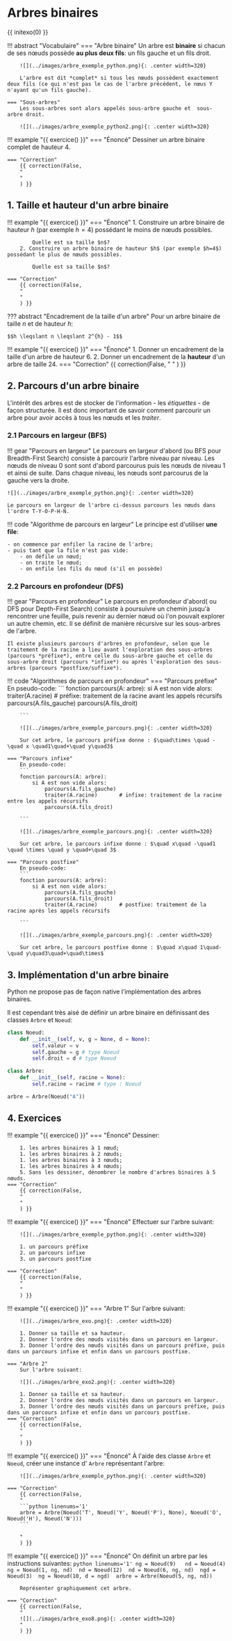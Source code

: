 # Arbres binaires

{{ initexo(0) }}

!!! abstract "Vocabulaire"
    === "Arbre binaire"
        Un arbre est **binaire** si chacun de ses nœuds possède **au plus deux fils**: un fils gauche et un fils droit.

        ![](../images/arbre_exemple_python.png){: .center width=320} 

        L'arbre est dit *complet* si tous les nœuds possèdent exactement deux fils (ce qui n'est pas le cas de l'arbre précédent, le nœus Y n'ayant qu'un fils gauche).

    === "Sous-arbres" 
        Les sous-arbres sont alors appelés sous-arbre gauche et  sous-arbre droit.

        ![](../images/arbre_exemple_python2.png){: .center width=320}

!!! example "{{ exercice() }}"
    === "Énoncé" 
        Dessiner un arbre binaire complet de hauteur 4.

    === "Correction" 
        {{ correction(False, 
        "
        "
        ) }}
## 1. Taille et hauteur d'un arbre binaire

!!! example "{{ exercice() }}"
    === "Énoncé" 
        1. Construire un arbre binaire de hauteur $h$ (par exemple $h=4$) possédant le moins de nœuds possibles.

            Quelle est sa taille $n$?
        2. Construire un arbre binaire de hauteur $h$ (par exemple $h=4$) possédant le plus de nœuds possibles.
        
            Quelle est sa taille $n$?

    === "Correction" 
        {{ correction(False, 
        "
        "
        ) }}


??? abstract "Encadrement de la taille d'un arbre"
    Pour un arbre binaire de taille $n$ et de hauteur $h$:
    
    $$h \leqslant n \leqslant 2^{h} - 1$$

!!! example "{{ exercice() }}"
    === "Énoncé" 
        1. Donner un encadrement de la taille d'un arbre de hauteur 6.
        2. Donner un encadrement de la **hauteur** d'un arbre de taille 24.
    === "Correction" 
        {{ correction(False, 
        "
        "
        ) }}

## 2. Parcours d'un arbre binaire

L'intérêt des arbres est de stocker de l'information - les *étiquettes* - de façon structurée. Il est donc important de savoir comment parcourir un arbre pour avoir accès à tous les nœuds et les *traiter*.


### 2.1 Parcours en largeur (BFS)

!!! gear "Parcours en largeur"
    Le parcours en largeur d'abord (ou BFS pour Breadth-First Search) consiste  à parcourir l'arbre niveau par niveau. Les nœuds de niveau 0 sont sont d'abord parcourus puis les nœuds de niveau 1 et ainsi de suite. Dans chaque niveau, les nœuds sont parcourus de la gauche vers la droite.
    
    ![](../images/arbre_exemple_python.png){: .center width=320} 

    Le parcours en largeur de l'arbre ci-dessus parcours les nœuds dans l'ordre T-Y-O-P-H-N.

!!! code "Algorithme de parcours en largeur"
    Le principe est d'utiliser **une file**:
    
    - on commence par enfiler la racine de l'arbre;
    - puis tant que la file n'est pas vide:
        - on défile un nœud;
        - on traite le nœud;
        - on enfile les fils du nœud (s'il en possède)

    
### 2.2 Parcours en profondeur (DFS)

!!! gear "Parcours en profondeur"
    Le parcours en profondeur d'abord( ou DFS pour Depth-First Search) consiste à poursuivre un chemin jusqu'à rencontrer une feuille, puis revenir au dernier nœud où l'on pouvait explorer un autre chemin, etc.
    Il se définit de manière récursive sur les sous-arbres de l'arbre.

    Il existe plusieurs parcours d'arbres en profondeur, selon que le traitement de la racine a lieu avant l'exploration des sous-arbres (parcours *préfixe*), entre celle du sous-arbre gauche et celle du sous-arbre droit (parcours *infixe*) ou après l'exploration des sous-arbres (parcours *postfixe/suffixe*).

!!! code "Algorithmes de parcours en profondeur"
    === "Parcours préfixe"
        En pseudo-code:
        ```
        fonction parcours(A: arbre):
            si A est non vide alors:
                traiter(A.racine)       # préfixe: traitement de la racine avant les appels récursifs
                parcours(A.fils_gauche)
                parcours(A.fils_droit)
        
        ```
        
        ![](../images/arbre_exemple_parcours.png){: .center width=320} 

        Sur cet arbre, le parcours préfixe donne : $\quad\times \quad - \quad x \quad1\quad+\quad y\quad3$

    === "Parcours infixe"
        En pseudo-code:
        ```
        fonction parcours(A: arbre):
            si A est non vide alors:
                parcours(A.fils_gauche)
                traiter(A.racine)       # infixe: traitement de la racine entre les appels récursifs
                parcours(A.fils_droit)

        ```

        ![](../images/arbre_exemple_parcours.png){: .center width=320} 

        Sur cet arbre, le parcours infixe donne : $\quad x\quad -\quad1 \quad \times \quad y \quad+\quad 3$

    === "Parcours postfixe"
        En pseudo-code:
        ```
        fonction parcours(A: arbre):
            si A est non vide alors:
                parcours(A.fils_gauche)
                parcours(A.fils_droit)
                traiter(A.racine)       # postfixe: traitement de la racine après les appels récursifs

        ```

        ![](../images/arbre_exemple_parcours.png){: .center width=320} 

        Sur cet arbre, le parcours postfixe donne : $\quad x\quad 1\quad-\quad y\quad3\quad+\quad\times$



## 3. Implémentation d'un arbre binaire

Python ne propose pas de façon native l’implémentation des arbres binaires.

Il est cependant très aisé de définir un arbre binaire en définissant des classes `Arbre`
et `Noeud`:

```python linenums='1'
class Noeud:
    def __init__(self, v, g = None, d = None):
        self.valeur = v
        self.gauche = g # type Noeud
        self.droit = d # type Noeud

class Arbre:
    def __init__(self, racine = None):
        self.racine = racine # type : Noeud

arbre = Arbre(Noeud("A"))
```

## 4. Exercices

!!! example "{{ exercice() }}"
    === "Énoncé" 
        Dessiner:

        1. les arbres binaires à 1 nœud;
        1. les arbres binaires à 2 nœuds;
        1. les arbres binaires à 3 nœuds;
        1. les arbres binaires à 4 nœuds;
        5. Sans les dessiner, dénombrer le nombre d'arbres binaires à 5 nœuds.
    === "Correction" 
        {{ correction(False, 
        "
        "
        ) }}
!!! example "{{ exercice() }}"
    === "Énoncé" 
        Effectuer sur l'arbre suivant:

        ![](../images/arbre_exemple_python.png){: .center width=320} 
        
        1. un parcours préfixe
        2. un parcours infixe
        3. un parcours postfixe

    === "Correction" 
        {{ correction(False, 
        "
        "
        ) }}

!!! example "{{ exercice() }}"
    === "Arbre 1"
        Sur l'arbre suivant:

        ![](../images/arbre_exo.png){: .center width=320} 

        1. Donner sa taille et sa hauteur.
        2. Donner l'ordre des nœuds visités dans un parcours en largeur.
        3. Donner l'ordre des nœuds visités dans un parcours préfixe, puis dans un parcours infixe et enfin dans un parcours postfixe.
    
    === "Arbre 2"
        Sur l'arbre suivant:

        ![](../images/arbre_exo2.png){: .center width=320} 

        1. Donner sa taille et sa hauteur.
        2. Donner l'ordre des nœuds visités dans un parcours en largeur.
        3. Donner l'ordre des nœuds visités dans un parcours préfixe, puis dans un parcours infixe et enfin dans un parcours postfixe.
    === "Correction" 
        {{ correction(False, 
        "
        "
        ) }}


!!! example "{{ exercice() }}"
    === "Énoncé" 
        À l'aide des classe `Arbre` et `Noeud`, créer une instance d' `Arbre` représentant l'arbre:

        ![](../images/arbre_exemple_python.png){: .center width=320} 

    === "Correction" 
        {{ correction(False, 
        "
        ```python linenums='1'
        arbre = Arbre(Noeud('T', Noeud('Y', Noeud('P'), None), Noeud('O', Noeud('H'), Noeud('N')))
        ```
        
        "
        ) }}

!!! example "{{ exercice() }}"
    === "Énoncé" 
        On définit un arbre par les instructions suivantes:
        ```python linenums='1'
        ng = Noeud(9)  
        nd = Noeud(4) 
        ng = Noeud(1, ng, nd) 
        nd = Noeud(12) 
        nd = Noeud(6, ng, nd) 
        ngd = Noeud(3) 
        ng = Noeud(10, d = ngd) 
        arbre = Arbre(Noeud(5, ng, nd))
        ```

        Représenter graphiquement cet arbre.
        
    === "Correction" 
        {{ correction(False, 
        "
        ![](../images/arbre_exo8.png){: .center width=320} 
        "
        ) }}